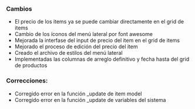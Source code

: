 <h3>Cambios</h3>
<ul>
    <li>El precio de los items ya se puede cambiar directamente en el grid de items</li>
    <li>Cambio de los íconos del menú lateral por font awesome</li>
    <li>Mejorada la interfase del input de precio del item en el grid de items</li>
    <li>Mejorado el proceso de edición del precio del item </li>
    <li>Creado el archivo de estilos del menú lateral</li>
    <li>Implementadas las columnas de arreglo definitivo y fecha hasta del grid de productos</li>
</ul>
<h3>Correcciones:</h3>
<ul>
    <li>Corregido error en la función _update de item model</li>
    <li>Corregido error en la función _update de variables del sistema</li>
</ul>